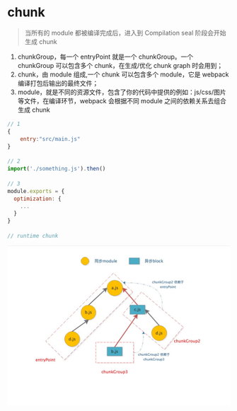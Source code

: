# chunk

> 当所有的 module 都被编译完成后，进入到 Compilation seal 阶段会开始生成 chunk

1. chunkGroup，每一个 entryPoint 就是一个 chunkGroup。一个 chunkGroup 可以包含多个 chunk，在生成/优化 chunk graph 时会用到；
2. chunk，由 module 组成,一个 chunk 可以包含多个 module，它是 webpack 编译打包后输出的最终文件；
3. module，就是不同的资源文件，包含了你的代码中提供的例如：js/css/图片 等文件，在编译环节，webpack 会根据不同 module 之间的依赖关系去组合生成 chunk

```js
// 1
{
    entry:"src/main.js"
}

// 2
import('./something.js').then()

// 3
module.exports = {
  optimization: {
    ...
  }
}

// runtime chunk
```

<img src="./../../_media/webpack/chunk.png"/>
